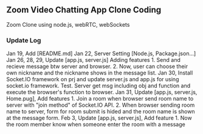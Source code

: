## Zoom Video Chatting App Clone Coding
Zoom Clone using node.js, webRTC, webSockets

### Update Log
Jan 19, Add [README.md]
Jan 22, Server Setting [Node.js, Package.json...]
Jan 26, 28, 29, Update [app.js, server.js]
                Adding features 1. Send and recieve message btw server and browser.
                                2. Now, user can choose their own nickname and the nickname shows in the message list.
Jan 30, Install Socket.IO framework on prj and update server.js and app.js for using socket.io framework.
                Test. Server get msg including obj and function and execute the browser's function to browser.
Jan 31, Update [app.js, server.js, Home.pug], Add features
                1. Join a room when browser send room name to server with "join method" of Socket.IO API.
                2. When browser sending room name to server, form for room submit is hided and the room name is shown at the message form.
Feb 3, Update [app.js, server.js], Add feature
                1. Now the room member know when someone enter the room with a message
